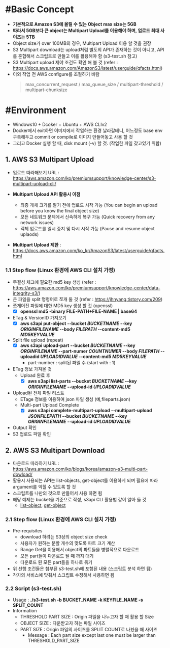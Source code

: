 # #Basic Concept
- __기본적으로 Amazon S3에 올릴 수 있는 Object max size는 5GB__
- __따라서 5GB보다 큰 object는 Multipart Upload를 이용해야 하며, 업로드 최대 사이즈는 5TB__
- Object size가 over 100MB의 경우, Multipart Upload 이용 할 것을 권장
- S3 Multipart download는 upload처럼 별도의 API가 존재하는 것이 아니고, API를 혼합해서 스크립트로 만들고 이를 활용해야 함 (s3-test.sh 참고)
- S3 Multipart upload 제야 조건도 확인 해 볼 것 (refer : https://docs.aws.amazon.com/AmazonS3/latest/userguide/qfacts.html)
- 이외 작업 전 AWS configure를 조절하기 바람
  > max_concurrent_request / max_queue_size / multipart-threshold / multipart-chunksize

# #Environment
- Windows10 + Dcoker + Ubuntu + AWS CLIv2
- Docker에서 exit하면 이미지에서 작업하는 환경 날라갈테니, 어느정도 base env 구축해두고 commit or compile로 이미지 만들어놓고 사용 할 것
- 그리고 Docker 실행 할 때, disk mount (-v) 할 것. (작업한 파일 갖고있기 위함)



## 1. AWS S3 Multipart Upload
- 업로드 따라해보기 URL : https://aws.amazon.com/ko/premiumsupport/knowledge-center/s3-multipart-upload-cli/
- __Multipart Upload API 활용시 이점__
  * 최종 개체 크기를 알기 전에 업로드 시작 가능 (You can begin an upload before you know the final object size)
  * 모든 네트워크 문제에서 신속하게 복구 가능 (Quick recovery from any network issues)
  * 객체 업로드를 일시 중지 및 다시 시작 가능 (Pause and resume object uplaods)

- __Multipart Upload 제한__ : https://docs.aws.amazon.com/ko_kr/AmazonS3/latest/userguide/qfacts.html

### 1.1 Step flow (Linux 환경에 AWS CLI 설치 가정)
- 무결성 체크에 필요한 md5 key 생성 (refer : https://aws.amazon.com/ko/premiumsupport/knowledge-center/data-integrity-s3/)
- 큰 파일을 split 명령어로 쪼개 둘 것 (refer : https://jhnyang.tistory.com/209)
- 쪼개어진 파일에 대한 MD5 key 생성 할 것 (openssl)
  * [x] **openssl md5 -binary FILE-PATH+FILE-NAME | base64**
- ETag & VersionID 가져오기
  * [x] **aws s3api put-object --bucket _BUCKETNAME_ --key _ORIGINFILENAME_ --body _FILEPATH_ --content-md5 _MD5KEYVALUE_**
- Split file upload (repeat)
  * [x] **aws s3api upload-part --bucket _BUCKETNAME_ --key _ORGINFILENAME_ --part-numer _COUNTNUMER_ --body _FILEPATH_ --uploadid _UPLOADIDVALUE_ --content-md5 _MD5KEYVALUE_**
    * part-number : split된 파일 수 (start with : 1)
- ETag 정보 가져올 것
  * Upload 완료 후
    * [x] **aws s3api list-parts --bucket _BUCKETNAME_ --key _ORIGINFILENAME_ --upload-id _UPLOADIDVALUE_**
- Upload된 전체 파일 리스트
  * ETage 정보를 이용하여 json 파일 생성 (예,fileparts.json)
  * Multi-part Upload Complete
    * [x] **aws s3api complete-multipart-upload --multipart-upload _JSONFILEPATH_ --bucket _BUCKETNAME_ --key _ORIGINFILENAME_ --upload-id _UPLOADIDVALUE_**
- Output 확인
- S3 업로드 파일 확인



## 2. AWS S3 Multipart Download
- 다운로드 따라하기 URL : https://aws.amazon.com/ko/blogs/korea/amazon-s3-multi-part-dowload/
- 활용시 사용되는 API는 list-objects, get-object를 이용하게 되며 필요에 따라 argument를 익힐 수 있도록 할 것
- 스크립트를 나만의 것으로 만들어서 사용 하면 됨
- 해당 예제는 bucket을 기준으로 작성, s3api CLI 활용법 같이 알아 둘 것
  * [list-object](https://docs.aws.amazon.com/cli/latest/reference/s3api/list-objects.html), [get-object](https://docs.aws.amazon.com/cli/latest/reference/s3api/get-object.html)

### 2.1 Step flow (Linux 환경에 AWS CLI 설치 가정)
- Pre-requisites
  * download 하려는 S3상의 object size check
  * 사용자가 원하는 분할 개수의 맞도록 파트 크기 계산
  * Range Get을 이용해서 object의 파트들을 병렬적으로 다운로드
  * 모든 part들이 다운로드 될 때 까지 대기
  * 다운로드 된 모든 part들을 하나로 묶기
- 위 선행 조건들은 첨부된 s3-test.sh에 포함된 내용 (스크립트 분석 하면 됨)
- 각자의 서비스에 맞춰서 스크립트 수정해서 사용하면 됨

### 2.2 Script (s3-test.sh)
- Usage : **./s3-test.sh -b BUCKET_NAME -k KEYFILE_NAME -s SPLIT_COUNT**
- Information
  * THRESHOLD PART SIZE : Origin 파일을 나누고자 할 때 활용 할 Size
  * OBJECT SIZE : 다운받고자 하는 파일 사이즈
  * PART SIZE : Origin 파일의 사이즈를 SPLIT COUNT로 나눴을 때 사이즈
    * Message : Each part size except last one must be larger than THRESHOLD_PART_SIZE

